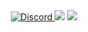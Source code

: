 <div align="center">
    <a href="https://discord.gg/gT35BwzMET">
        <img src="https://img.shields.io/discord/1353380142822723656?logo=discord" alt="Discord"/>
    </a>
    <img src="https://img.shields.io/endpoint.png?url=https://ghloc.vercel.app/api/Pa-dej/SoupAPI-recode/badge?filter=.java$&label=lines%20of%20java&color=red"/>
    <img src="https://img.shields.io/endpoint.png?url=https://ghloc.vercel.app/api/Pa-dej/SoupAPI-recode/badge&label=lines%20of%20all&color=blue"/>
</div>
